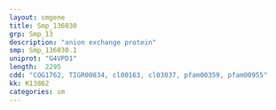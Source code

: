 ```yaml
---
layout: smgene
title: Smp_136030
grp: Smp_13
description: "anion exchange protein"
smp: Smp_136030.1
uniprot: "G4VPD1"
length:  2295
cdd: "COG1762, TIGR00834, cl00163, cl03037, pfam00359, pfam00955"
kk: K13862
categories: sm
---
```

